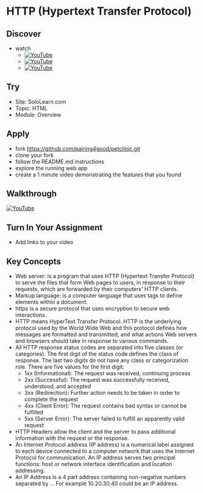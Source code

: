 # HTTP (Hypertext Transfer Protocol)

## Discover
-  watch 
     - [![YouTube](https://i.ytimg.com/vi/lHPkQfMu27w/default.jpg)](https://www.youtube.com/watch?v=lHPkQfMu27w)
     - [![YouTube](https://i.ytimg.com/vi/FRLTDUs8iZA/default.jpg)](https://www.youtube.com/watch?v=FRLTDUs8iZA)
     - [![YouTube](https://i.ytimg.com/vi/kxjnMnCRAKY/default.jpg)](https://www.youtube.com/watch?v=kxjnMnCRAKY)

## Try
- Site: SoloLearn.com
- Topic: HTML
- Module: Overview

## Apply
- fork https://github.com/pairing4good/petclinic.git
- clone your fork
- follow the README.md instructions
- explore the running web app
- create a 1 minute video demonstrating the features that you found

## Walkthrough
[![YouTube](https://i.ytimg.com/vi/3OoEp1pdVTg/default.jpg)](https://www.youtube.com/watch?v=3OoEp1pdVTg)

## Turn In Your Assignment
- Add links to your video

## Key Concepts 
- Web server: is a program that uses HTTP (Hypertext Transfer Protocol) to serve the files that form Web pages to users, in response to their requests, which are forwarded by their computers' HTTP clients.
- Markup language: is a computer language that uses tags to define elements within a document.
- https is a secure protocol that uses encryption to secure web interactions. 
- HTTP means HyperText Transfer Protocol. HTTP is the underlying protocol used by the World Wide Web and this protocol defines how messages are formatted and transmitted, and what actions Web servers and browsers should take in response to various commands.
- All HTTP response status codes are separated into five classes (or categories). The first digit of the status code defines the class of response. The last two digits do not have any class or categorization role. There are five values for the first digit:
    - 1xx (Informational): The request was received, continuing process
    - 2xx (Successful): The request was successfully received, understood, and accepted
    - 3xx (Redirection): Further action needs to be taken in order to complete the request
    - 4xx (Client Error): The request contains bad syntax or cannot be fulfilled
    - 5xx (Server Error): The server failed to fulfill an apparently valid request
- HTTP Headers allow the client and the server to pass additional information with the request or the response.
- An Internet Protocol address (IP address) is a numerical label assigned to each device connected to a computer network that uses the Internet Protocol for communication. An IP address serves two principal functions: host or network interface identification and location addressing.
- An IP Address is a 4 part address containing non-negative numbers separated by `.`.  For example 10.20.30.40 could be an IP address.
